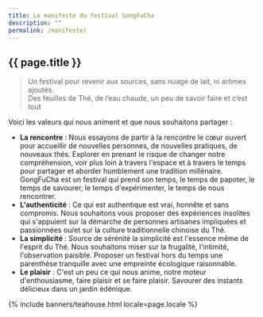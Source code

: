 ```yaml
---
title: Le manifeste du festival GongFuCha
description: ""
permalink: /manifeste/
---
```


<section class="section">
<div class="wrapper" markdown="1">

# {{ page.title }}

> Un festival pour revenir aux sources, sans nuage de lait, ni arômes ajoutés.  
> Des feuilles de Thé, de l’eau chaude, un peu de savoir faire et c’est tout

Voici les valeurs qui nous animent et que nous souhaitons partager :

* **La rencontre** : Nous essayons de partir à la rencontre le cœur ouvert pour accueillir de nouvelles personnes, de nouvelles pratiques, de nouveaux thés. Explorer en prenant le risque de changer notre compréhension, voir plus loin à travers l'espace et à travers le temps pour partager et aborder humblement une tradition millénaire. GongFuCha est un festival qui prend son temps, le temps de papoter, le temps de savourer, le temps d'expérimenter, le temps de nous rencontrer.
* **L'authenticité** : Ce qui est authentique est vrai, honnête et sans compromis. Nous souhaitons vous proposer des expériences insolites qui s'appuient sur la démarche de personnes artisanes impliquées et passionnées ou/et sur la culture traditionnelle chinoise du Thé.
* **La simplicité** : Source de sérénité la simplicité est l'essence même de l'esprit du Thé. Nous souhaitons miser sur la frugalité, l'intimité, l'observation paisible. Proposer un festival hors du temps une parenthèse tranquille avec une empreinte écologique raisonnable.  
* **Le plaisir** : C'est un peu ce qui nous anime, notre moteur d'enthousiasme, faire plaisir et se faire plaisir. Savourer des instants délicieux dans un jardin édénique.

</div>
</section>

{% include banners/teahouse.html locale=page.locale %}
